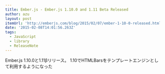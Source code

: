```yaml
---
title: Ember.js - Ember.js 1.10.0 and 1.11 Beta Released
author: azu
layout: post
itemUrl: 'http://emberjs.com/blog/2015/02/07/ember-1-10-0-released.html'
date: '2015-02-08T14:01:56.263Z'
tags:
  - JavaScript
  - library
  - ReleaseNote
---
```

Ember.js 1.10.0と1.11βリリース。
1.10でHTMLBarsをテンプレートエンジンとして利用するようになった
